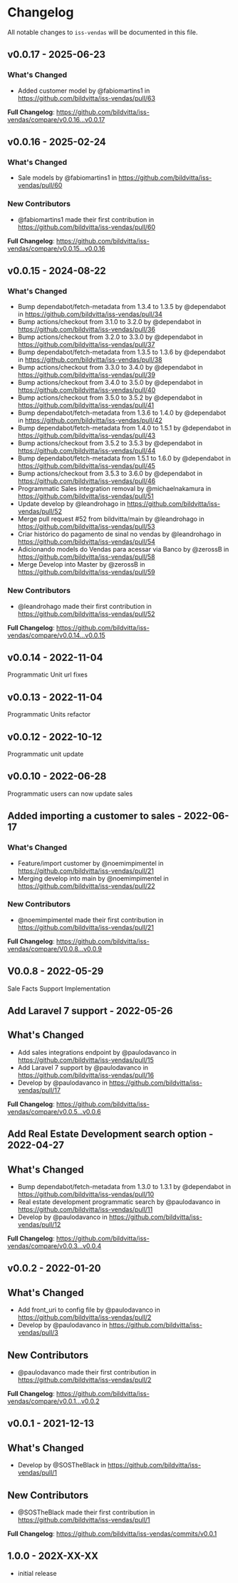 # Changelog

All notable changes to `iss-vendas` will be documented in this file.

## v0.0.17 - 2025-06-23

### What's Changed

* Added customer model by @fabiomartins1 in https://github.com/bildvitta/iss-vendas/pull/63

**Full Changelog**: https://github.com/bildvitta/iss-vendas/compare/v0.0.16...v0.0.17

## v0.0.16 - 2025-02-24

### What's Changed

* Sale models by @fabiomartins1 in https://github.com/bildvitta/iss-vendas/pull/60

### New Contributors

* @fabiomartins1 made their first contribution in https://github.com/bildvitta/iss-vendas/pull/60

**Full Changelog**: https://github.com/bildvitta/iss-vendas/compare/v0.0.15...v0.0.16

## v0.0.15 - 2024-08-22

### What's Changed

* Bump dependabot/fetch-metadata from 1.3.4 to 1.3.5 by @dependabot in https://github.com/bildvitta/iss-vendas/pull/34
* Bump actions/checkout from 3.1.0 to 3.2.0 by @dependabot in https://github.com/bildvitta/iss-vendas/pull/36
* Bump actions/checkout from 3.2.0 to 3.3.0 by @dependabot in https://github.com/bildvitta/iss-vendas/pull/37
* Bump dependabot/fetch-metadata from 1.3.5 to 1.3.6 by @dependabot in https://github.com/bildvitta/iss-vendas/pull/38
* Bump actions/checkout from 3.3.0 to 3.4.0 by @dependabot in https://github.com/bildvitta/iss-vendas/pull/39
* Bump actions/checkout from 3.4.0 to 3.5.0 by @dependabot in https://github.com/bildvitta/iss-vendas/pull/40
* Bump actions/checkout from 3.5.0 to 3.5.2 by @dependabot in https://github.com/bildvitta/iss-vendas/pull/41
* Bump dependabot/fetch-metadata from 1.3.6 to 1.4.0 by @dependabot in https://github.com/bildvitta/iss-vendas/pull/42
* Bump dependabot/fetch-metadata from 1.4.0 to 1.5.1 by @dependabot in https://github.com/bildvitta/iss-vendas/pull/43
* Bump actions/checkout from 3.5.2 to 3.5.3 by @dependabot in https://github.com/bildvitta/iss-vendas/pull/44
* Bump dependabot/fetch-metadata from 1.5.1 to 1.6.0 by @dependabot in https://github.com/bildvitta/iss-vendas/pull/45
* Bump actions/checkout from 3.5.3 to 3.6.0 by @dependabot in https://github.com/bildvitta/iss-vendas/pull/46
* Programmatic Sales integration removal by @michaelnakamura in https://github.com/bildvitta/iss-vendas/pull/51
* Update develop by @leandrohago in https://github.com/bildvitta/iss-vendas/pull/52
* Merge pull request #52 from bildvitta/main by @leandrohago in https://github.com/bildvitta/iss-vendas/pull/53
* Criar histórico do pagamento de sinal no vendas by @leandrohago in https://github.com/bildvitta/iss-vendas/pull/54
* Adicionando models do Vendas para acessar via Banco by @zerossB in https://github.com/bildvitta/iss-vendas/pull/58
* Merge Develop into Master by @zerossB in https://github.com/bildvitta/iss-vendas/pull/59

### New Contributors

* @leandrohago made their first contribution in https://github.com/bildvitta/iss-vendas/pull/52

**Full Changelog**: https://github.com/bildvitta/iss-vendas/compare/v0.0.14...v0.0.15

## v0.0.14 - 2022-11-04

Programmatic Unit url fixes

## v0.0.13 - 2022-11-04

Programmatic Units refactor

## v0.0.12 - 2022-10-12

Programmatic unit update

## v0.0.10 - 2022-06-28

Programmatic users can now update sales

## Added importing a customer to sales - 2022-06-17

### What's Changed

- Feature/import customer by @noemimpimentel in https://github.com/bildvitta/iss-vendas/pull/21
- Merging develop into main by @noemimpimentel in https://github.com/bildvitta/iss-vendas/pull/22

### New Contributors

- @noemimpimentel made their first contribution in https://github.com/bildvitta/iss-vendas/pull/21

**Full Changelog**: https://github.com/bildvitta/iss-vendas/compare/V0.0.8...v0.0.9

## V0.0.8 - 2022-05-29

Sale Facts Support Implementation

## Add Laravel 7 support - 2022-05-26

## What's Changed

- Add sales integrations endpoint by @paulodavanco in https://github.com/bildvitta/iss-vendas/pull/15
- Add Laravel 7 support by @paulodavanco in https://github.com/bildvitta/iss-vendas/pull/16
- Develop by @paulodavanco in https://github.com/bildvitta/iss-vendas/pull/17

**Full Changelog**: https://github.com/bildvitta/iss-vendas/compare/v0.0.5...v0.0.6

## Add Real Estate Development search option - 2022-04-27

## What's Changed

- Bump dependabot/fetch-metadata from 1.3.0 to 1.3.1 by @dependabot in https://github.com/bildvitta/iss-vendas/pull/10
- Real estate development programmatic search by @paulodavanco in https://github.com/bildvitta/iss-vendas/pull/11
- Develop by @paulodavanco in https://github.com/bildvitta/iss-vendas/pull/12

**Full Changelog**: https://github.com/bildvitta/iss-vendas/compare/v0.0.3...v0.0.4

## v0.0.2 - 2022-01-20

## What's Changed

- Add front_uri to config file by @paulodavanco in https://github.com/bildvitta/iss-vendas/pull/2
- Develop by @paulodavanco in https://github.com/bildvitta/iss-vendas/pull/3

## New Contributors

- @paulodavanco made their first contribution in https://github.com/bildvitta/iss-vendas/pull/2

**Full Changelog**: https://github.com/bildvitta/iss-vendas/compare/v0.0.1...v0.0.2

## v0.0.1 - 2021-12-13

## What's Changed

- Develop by @SOSTheBlack in https://github.com/bildvitta/iss-vendas/pull/1

## New Contributors

- @SOSTheBlack made their first contribution in https://github.com/bildvitta/iss-vendas/pull/1

**Full Changelog**: https://github.com/bildvitta/iss-vendas/commits/v0.0.1

## 1.0.0 - 202X-XX-XX

- initial release
